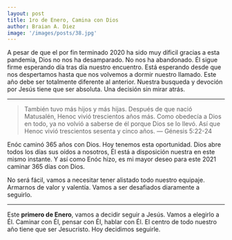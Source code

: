 ```yaml
---
layout: post
title: 1ro de Enero, Camina con Dios
author: Braian A. Diez
image: '/images/posts/38.jpg'
---
```


A pesar de que el por fin terminado 2020 ha sido muy díficil gracias a esta pandemia, Dios no nos ha desamparado. No nos ha abandonado.
Él sigue firme esperando día tras día nuestro encuentro. Está esperando desde que nos despertamos hasta que nos volvemos a dormir nuestro llamado. 
Este año debe ser totalmente diferente al anterior. Nuestra busqueda y devoción por Jesús tiene que ser absoluta. Una decisión sin mirar atrás.

---

> También tuvo más hijos y más hijas. Después de que nació Matusalén, Henoc vivió trescientos años más. Como obedecía a Dios en todo, ya no volvió a saberse de él porque Dios se lo llevó. Así que Henoc vivió trescientos sesenta y cinco años.  —  Génesis 5:22-24

Enóc caminó 365 años con Dios. Hoy tenemos esta oportunidad. Dios abre todos los días sus oídos a nosotros, Él está a disposición nuestra en este mismo instante. Y así como Enóc hizo, es mi mayor deseo para este 2021 caminar 365 días con Dios. 

No será fácil, vamos a necesitar tener alistado todo nuestro equipaje. Armarnos de valor y valentía. Vamos a ser desafiados diaramente a seguirlo. 

---

Este **primero de Enero**, vamos a decidir seguir a Jesús. Vamos a elegirlo a Él. Caminar con Él, pensar con Él, hablar con Él. El centro de todo nuestro año tiene que ser Jesucristo. Hoy decidimos seguirle.
